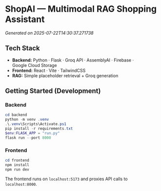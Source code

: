 # ShopAI — Multimodal RAG Shopping Assistant

*Generated on 2025-07-22T14:30:37.271738*

## Tech Stack

- **Backend:** Python · Flask · Groq API · AssemblyAI · Firebase · Google Cloud Storage
- **Frontend:** React · Vite · TailwindCSS
- **RAG:** Simple placeholder retrieval + Groq generation

## Getting Started (Development)

### Backend

```powershell
cd backend
python -m venv .venv
.\.venv\Scripts\Activate.ps1
pip install -r requirements.txt
$env:FLASK_APP = "run.py"
flask run --port 8000
```

### Frontend

```powershell
cd frontend
npm install
npm run dev
```

The frontend runs on `localhost:5173` and proxies API calls to `localhost:8000`.
